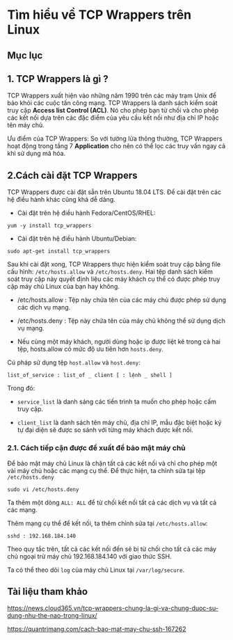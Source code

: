 # Tìm hiểu về TCP Wrappers trên Linux

## Mục lục

## 1. TCP Wrappers là gì ?

TCP Wrappers xuất hiện vào những năm 1990 trên các máy trạm Unix để bảo khỏi các cuộc tấn công mạng. TCP Wrappers là danh sách kiểm soát truy cập **Access list Control (ACL)**. Nó cho phép bạn từ chối và cho phép các kết nối dựa trên các đặc điểm của yêu cầu kết nối như địa chỉ IP hoặc tên máy chủ.

Ưu điểm của TCP Wrappers: So với tường lửa thông thường, TCP Wrappers hoạt động trong tầng 7 **Application** cho nên có thể lọc các truy vấn ngay cả khi sử dụng mã hóa.

## 2.Cách cài đặt TCP Wrappers

TCP Wrappers được cài đặt sẵn trên Ubuntu 18.04 LTS. Để cài đặt trên các hệ điều hành khác cũng khá dễ dàng.

- Cài đặt trên hệ điều hành Fedora/CentOS/RHEL:

`yum -y install tcp_wrappers`

- Cài đặt trên hệ điều hành Ubuntu/Debian:

`sudo apt-get install tcp_wrappers`

Sau khi cài đặt xong, TCP Wrappers thực hiện kiểm soát truy cập bằng file cấu hình: `/etc/hosts.allow` và `/etc/hosts.deny`. Hai tệp danh sách kiểm soát truy cập này quyết định liệu các máy khách cụ thể có được phép truy cập máy chủ Linux của bạn hay không.

- /etc/hosts.allow : Tệp này chứa tên của các máy chủ được phép sử dụng các dịch vụ mạng.

- /etc/hosts.deny : Tệp này chứa tên của máy chủ không thể sử dụng dịch vụ mạng.

- Nếu cùng một máy khách, người dùng hoặc ip được liệt kê trong cả hai tệp, hosts.allow có mức độ ưu tiên hơn `hosts.deny`.

Cú pháp sử dụng tệp `host.allow` và `host.deny`:

`list_of_service : list_of _ client [ : lệnh _ shell ]`

Trong đó:

- `service_list` là danh sáng các tiến trình ta muốn cho phép hoặc cấm truy cập.

- `client_list` là danh sách tên máy chủ, địa chỉ IP, mẫu đặc biệt hoặc ký tự đại diện sẽ được so sánh với từng máy khách được kết nối.

### 2.1. Cách tiếp cận được đề xuất để bảo mật máy chủ

Để bảo mật máy chủ Linux là chặn tất cả các kết nối và chỉ cho phép một vài máy chủ hoặc các mạng cụ thể. Để thực hiện, ta chỉnh sửa tại tệp `/etc/hosts.deny`

`sudo vi /etc/hosts.deny`

Ta thêm một dòng `ALL: ALL` để từ chối kết nối tất cả các dịch vụ và tất cả các mạng.

Thêm mạng cụ thể để kết nối, ta thêm chỉnh sửa tại `/etc/hosts.allow`:

`sshd : 192.168.184.140` 

Theo quy tắc trên, tất cả các kết nối đến sẽ bị từ chối cho tất cả các máy chủ ngoại trừ máy chủ 192.168.184.140 với giao thức SSH.

Ta có thể theo dõi `log` của máy chủ Linux tại `/var/log/secure`.


## Tài liệu tham khảo

https://news.cloud365.vn/tcp-wrappers-chung-la-gi-va-chung-duoc-su-dung-nhu-the-nao-trong-linux/

https://quantrimang.com/cach-bao-mat-may-chu-ssh-167262